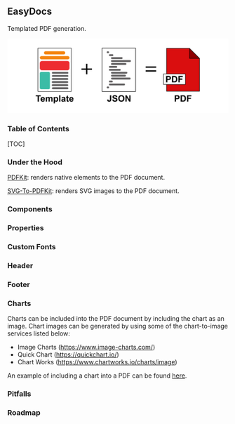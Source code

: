 ## EasyDocs

Templated PDF generation.

![Process Infographic](./resources/process_infographic.png)

### Table of Contents

[TOC]

### Under the Hood

[PDFKit](https://pdfkit.org): renders native elements to the PDF document.

[SVG-To-PDFKit](https://www.npmjs.com/package/svg-to-pdfkit): renders SVG images to the PDF document.

### Components



### Properties



### Custom Fonts



### Header



### Footer

### Charts

Charts can be included into the PDF document by including the chart as an image. Chart images can be generated by using some of the chart-to-image services listed below:

- Image Charts (https://www.image-charts.com/)
- Quick Chart (https://quickchart.io/)
- Chart Works (https://www.chartworks.io/charts/image)

An example of including a chart into a PDF can be found [here](link/to/chart-example.js).

### Pitfalls





### Roadmap

